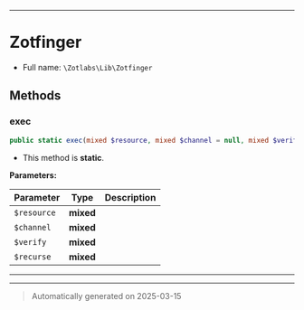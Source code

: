 ***

# Zotfinger





* Full name: `\Zotlabs\Lib\Zotfinger`




## Methods


### exec



```php
public static exec(mixed $resource, mixed $channel = null, mixed $verify = true, mixed $recurse = true): mixed
```



* This method is **static**.




**Parameters:**

| Parameter | Type | Description |
|-----------|------|-------------|
| `$resource` | **mixed** |  |
| `$channel` | **mixed** |  |
| `$verify` | **mixed** |  |
| `$recurse` | **mixed** |  |





***


***
> Automatically generated on 2025-03-15
